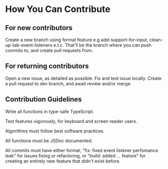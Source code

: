 # How You Can Contribute

## For new contributors

Create a new branch using format feature e.g add-support-for-input, clean-up-tab-event-listeners e.t.c. That'll be the branch where you can push commits to, and create pull requests from.

## For returning contributors

Open a new issue, as detailed as possible. Fix and test issue locally. Create a pull request to dev branch, and await review and/or merge.

## Contribution Guidelines

Write all functions in type-safe TypeScript.

Test features vigorously, for keyboard and screen reader users.

Algorithms must follow best software practices.

All functions must be JSDoc documented.

All commits must have either format; "fix: fixed event listener perfomance leak" for issues fixing or refactoring, or "build: added ... feature" for creating an entirely new feature that didn't exist before.
